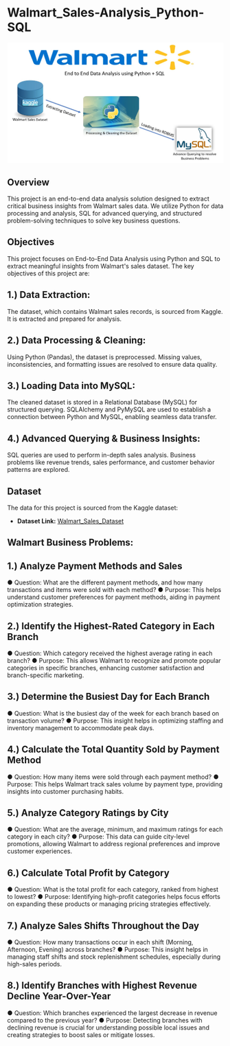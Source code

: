 # Walmart_Sales-Analysis_Python-SQL
![Walmart_Logo](Description_img.jpg)

## Overview
This project is an end-to-end data analysis solution designed to extract critical business insights from Walmart sales data. We utilize Python for data processing and analysis, SQL for advanced querying, and structured problem-solving techniques to solve key business questions.

## Objectives
This project focuses on End-to-End Data Analysis using Python and SQL to extract meaningful insights from Walmart's sales dataset. The key objectives of this project are:

## 1.) Data Extraction:

The dataset, which contains Walmart sales records, is sourced from Kaggle.
It is extracted and prepared for analysis.

## 2.) Data Processing & Cleaning:

Using Python (Pandas), the dataset is preprocessed.
Missing values, inconsistencies, and formatting issues are resolved to ensure data quality.

## 3.) Loading Data into MySQL:

The cleaned dataset is stored in a Relational Database (MySQL) for structured querying.
SQLAlchemy and PyMySQL are used to establish a connection between Python and MySQL, enabling seamless data transfer.

## 4.) Advanced Querying & Business Insights:

SQL queries are used to perform in-depth sales analysis.
Business problems like revenue trends, sales performance, and customer behavior patterns are explored.

## Dataset
The data for this project is sourced from the Kaggle dataset:
- **Dataset Link:** [Walmart_Sales_Dataset](https://www.kaggle.com/datasets/najir0123/walmart-10k-sales-datasets)

## Walmart Business Problems:

## 1.) Analyze Payment Methods and Sales

● Question: What are the different payment methods, and how many transactions and items were sold with each method?
● Purpose: This helps understand customer preferences for payment methods, aiding in payment optimization strategies.

## 2.) Identify the Highest-Rated Category in Each Branch

● Question: Which category received the highest average rating in each branch?
● Purpose: This allows Walmart to recognize and promote popular categories in specific branches, enhancing customer satisfaction and branch-specific marketing.

## 3.) Determine the Busiest Day for Each Branch

● Question: What is the busiest day of the week for each branch based on transaction volume?
● Purpose: This insight helps in optimizing staffing and inventory management to accommodate peak days.

## 4.) Calculate the Total Quantity Sold by Payment Method

● Question: How many items were sold through each payment method?
● Purpose: This helps Walmart track sales volume by payment type, providing insights into customer purchasing habits.

## 5.) Analyze Category Ratings by City

● Question: What are the average, minimum, and maximum ratings for each category in each city?
● Purpose: This data can guide city-level promotions, allowing Walmart to address regional preferences and improve customer experiences.

## 6.) Calculate Total Profit by Category

● Question: What is the total profit for each category, ranked from highest to lowest?
● Purpose: Identifying high-profit categories helps focus efforts on expanding these products or managing pricing strategies effectively.

## 7.) Analyze Sales Shifts Throughout the Day
● Question: How many transactions occur in each shift (Morning, Afternoon, Evening) across branches?
● Purpose: This insight helps in managing staff shifts and stock replenishment schedules, especially during high-sales periods.

## 8.) Identify Branches with Highest Revenue Decline Year-Over-Year
● Question: Which branches experienced the largest decrease in revenue compared to the previous year?
● Purpose: Detecting branches with declining revenue is crucial for understanding possible local issues and creating strategies to boost sales or mitigate losses.
